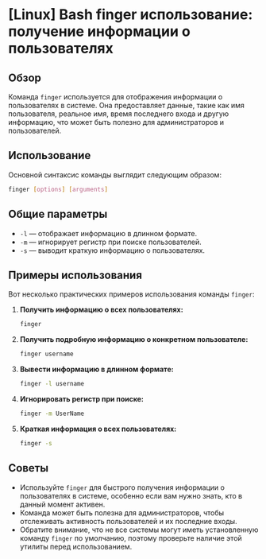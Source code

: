 # [Linux] Bash finger использование: получение информации о пользователях

## Обзор
Команда `finger` используется для отображения информации о пользователях в системе. Она предоставляет данные, такие как имя пользователя, реальное имя, время последнего входа и другую информацию, что может быть полезно для администраторов и пользователей.

## Использование
Основной синтаксис команды выглядит следующим образом:

```bash
finger [options] [arguments]
```

## Общие параметры
- `-l` — отображает информацию в длинном формате.
- `-m` — игнорирует регистр при поиске пользователей.
- `-s` — выводит краткую информацию о пользователях.

## Примеры использования
Вот несколько практических примеров использования команды `finger`:

1. **Получить информацию о всех пользователях:**
   ```bash
   finger
   ```

2. **Получить подробную информацию о конкретном пользователе:**
   ```bash
   finger username
   ```

3. **Вывести информацию в длинном формате:**
   ```bash
   finger -l username
   ```

4. **Игнорировать регистр при поиске:**
   ```bash
   finger -m UserName
   ```

5. **Краткая информация о всех пользователях:**
   ```bash
   finger -s
   ```

## Советы
- Используйте `finger` для быстрого получения информации о пользователях в системе, особенно если вам нужно знать, кто в данный момент активен.
- Команда может быть полезна для администраторов, чтобы отслеживать активность пользователей и их последние входы.
- Обратите внимание, что не все системы могут иметь установленную команду `finger` по умолчанию, поэтому проверьте наличие этой утилиты перед использованием.